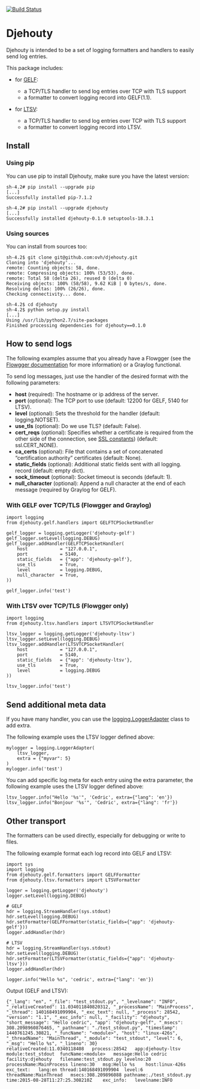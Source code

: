 [![Build Status](https://travis-ci.org/cdumay/djehouty.svg?branch=master)](https://travis-ci.org/cdumay/djehouty)

# Djehouty

Djehouty is intended to be a set of logging formatters and handlers to easily send log entries.

This package includes:

* for [GELF](https://www.graylog.org/resources/gelf/):
    
    * a TCP/TLS handler to send log entries over TCP with TLS support
    * a formatter to convert logging record into GELF(1.1).

* for [LTSV](http://ltsv.org/):
    
    * a TCP/TLS handler to send log entries over TCP with TLS support
    * a formatter to convert logging record into LTSV.

## Install

### Using pip

You can use pip to install Djehouty, make sure you have the latest version:

    sh-4.2# pip install --upgrade pip
    [...]
    Successfully installed pip-7.1.2
    
    sh-4.2# pip install --upgrade djehouty
    [...]
    Successfully installed djehouty-0.1.0 setuptools-18.3.1

### Using sources

You can install from sources too:

    sh-4.2$ git clone git@github.com:ovh/djehouty.git
    Cloning into 'djehouty'...
    remote: Counting objects: 58, done.
    remote: Compressing objects: 100% (53/53), done.
    remote: Total 58 (delta 26), reused 0 (delta 0)
    Receiving objects: 100% (58/58), 9.62 KiB | 0 bytes/s, done.
    Resolving deltas: 100% (26/26), done.
    Checking connectivity... done.
    
    sh-4.2$ cd djehouty
    sh-4.2$ python setup.py install
    [...]
    Using /usr/lib/python2.7/site-packages
    Finished processing dependencies for djehouty==0.1.0

## How to send logs

The following examples assume that you already have a Flowgger 
(see the [Flowgger documentation](https://github.com/jedisct1/flowgger/wiki) 
for more information) or a Graylog functional.

To send log messages, just use the handler of the desired format with the
following parameters:

* **host** (required): The hostname or ip address of the server.
* **port** (optional): The TCP port to use (default: 12200 for GELF, 5140 for
  LTSV).
* **level** (optional): Sets the threshold for the handler (default: logging.NOTSET).
* **use_tls** (optional): Do we use TLS? (default: False).
* **cert_reqs** (optional): Specifies whether a certificate is required from the 
  other side of the connection, see  [SSL constants](https://docs.python.org/2/library/ssl.html#constants)) (default: ssl.CERT_NONE).
* **ca_certs** (optional): File that contains a set of concatenated “certification authority” certificates (default: None).
* **static_fields** (optional): Additional static fields sent with all logging.
  record (default: empty dict).
* **sock_timeout** (optional): Socket timeout is seconds (default: 1).
* **null_character** (optional): Append a null character at the end of each message (required by Graylog for GELF).

### With GELF over TCP/TLS (Flowgger and Graylog)
    
    import logging
    from djehouty.gelf.handlers import GELFTCPSocketHandler

    gelf_logger = logging.getLogger('djehouty-gelf')
    gelf_logger.setLevel(logging.DEBUG)
    gelf_logger.addHandler(GELFTCPSocketHandler(
        host            = "127.0.0.1", 
        port            = 5140, 
        static_fields   = {"app": 'djehouty-gelf'}, 
        use_tls         = True,
        level           = logging.DEBUG,
        null_character  = True,
    ))
    
    gelf_logger.info('test')

### With LTSV over TCP/TLS (Flowgger only)

    import logging
    from djehouty.ltsv.handlers import LTSVTCPSocketHandler

    ltsv_logger = logging.getLogger('djehouty-ltsv')
    ltsv_logger.setLevel(logging.DEBUG) 
    ltsv_logger.addHandler(LTSVTCPSocketHandler(
        host            = "127.0.0.1", 
        port            = 5140, 
        static_fields   = {"app": 'djehouty-ltsv'}, 
        use_tls         = True,
        level           = logging.DEBUG
    ))
    
    ltsv_logger.info('test')


## Send additional meta data

If you have many handler, you can use the [logging.LoggerAdapter](https://docs.python.org/2/library/logging.html#loggeradapter-objects) class to add
extra.

The following example uses the LTSV logger defined above:

    mylogger = logging.LoggerAdapter(
        ltsv_logger,
        extra = {"myvar": 5}
    )
    mylogger.info('test')

You can add specific log meta for each entry using the extra parameter, the following example uses the LTSV logger defined above:

    ltsv_logger.info("Hello '%s'", 'Cedric', extra={"lang": 'en'})
    ltsv_logger.info("Bonjour '%s'", 'Cedric', extra={"lang": 'fr'})

## Other transport

The formatters can be used directly, especially for debugging or write to
files.

The following example format each log record into GELF and LTSV:

    import sys
    import logging
    from djehouty.gelf.formatters import GELFFormatter
    from djehouty.ltsv.formatters import LTSVFormatter

    logger = logging.getLogger('djehouty')
    logger.setLevel(logging.DEBUG)

    # GELF
    hdr = logging.StreamHandler(sys.stdout)
    hdr.setLevel(logging.DEBUG)
    hdr.setFormatter(GELFFormatter(static_fields={"app": 'djehouty-gelf'}))
    logger.addHandler(hdr)

    # LTSV
    hdr = logging.StreamHandler(sys.stdout)
    hdr.setLevel(logging.DEBUG)
    hdr.setFormatter(LTSVFormatter(static_fields={"app": 'djehouty-ltsv'}))
    logger.addHandler(hdr)

    logger.info("Hello %s", 'cedric', extra={"lang": 'en'})

Output (GELF and LTSV):

    {"_lang": "en", "_file": "test_stdout.py", "_levelname": "INFO", "_relativeCreated": 11.034011840820312, "_processName": "MainProcess", "_thread": 140168491099904, "_exc_text": null, "_process": 28542, "version": "1.1", "_exc_info": null, "_facility": "djehouty", "short_message": "Hello cedric", "app": "djehouty-gelf", "_msecs": 308.2098960876465, "_pathname": "./test_stdout.py", "timestamp": 1440761245.30821, "_funcName": "<module>", "host": "linux-426s", "_threadName": "MainThread", "_module": "test_stdout", "level": 6, "_msg": "Hello %s", "_lineno": 30}
    relativeCreated:11.0340118408	process:28542	app:djehouty-ltsv	module:test_stdout	funcName:<module>	message:Hello cedric	facility:djehouty	filename:test_stdout.py	levelno:20	processName:MainProcess	lineno:30	msg:Hello %s	host:linux-426s	exc_text:	lang:en	thread:140168491099904	level:6	threadName:MainThread	msecs:308.209896088	pathname:./test_stdout.py	time:2015-08-28T11:27:25.308210Z	exc_info:	levelname:INFO
